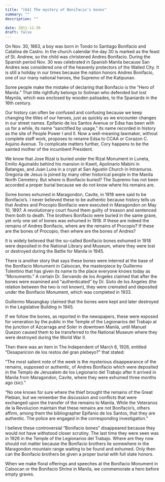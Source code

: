 ```yaml
---
title: "[64] The mystery of Bonifacio’s bones"
summary: ""
description: ""

date: 2011-11-30
draft: false
---
```


On Nov. 30, 1863, a boy was born in Tondo to Santiago Bonifacio and Catalina de Castro. In the church calendar the day 30 is marked as the feast of St. Andrew, so the child was christened Andres Bonifacio. During the Spanish period Nov. 30 was celebrated in Spanish Manila because San Andres was considered one of the heavenly protectors of the Walled City. It is still a holiday in our times because the nation honors Andres Bonifacio, one of our many national heroes, the Supremo of the Katipunan.

Some people make the mistake of declaring that Bonifacio is the “Hero of Manila.” That title rightfully belongs to Soliman who defended but lost Maynila, which was enclosed by wooden palisades, to the Spaniards in the 16th century.

Our history can often be confused and confusing because we keep changing the titles of our heroes, just as quickly as we encounter changes in our street names. Epifanio de los Santos Avenue or Edsa has been with us for a while, its name “sanctified by usage,” its name recorded in history as the site of  People Power I and II. Now a well-meaning lawmaker, without complete staff work, proposes to rename Edsa to CCAA or Corazon C. Aquino   Avenue. To complicate matters further, Cory happens to be the sainted mother of the incumbent President.

We know that Jose Rizal is buried under the Rizal Monument in Luneta, Emilio Aguinaldo behind his mansion in Kawit,  Apolinario Mabini in Batangas,  and Juan Luna in a  crypt at San Agustin Church in Intramuros. Gregoria de Jesus is joined by many other historical people in the Manila North Cemetery. But where is Bonifacio buried? The Supremo has not been accorded a proper burial because we do not know where his remains are.

Some bones exhumed in Maragondon, Cavite, in 1918 were said to be Bonifacio’s. I never believed these to be authentic because history tells us that Andres and Procopio Bonifacio were executed in Maragondon on May 10, 1897. A revolutionary court found them guilty of treason and sentenced them both to death. The brothers Bonifacio were buried in the same grave, yet only one set of bones was exhumed in 1918. If these are indeed the remains of Andres Bonifacio, where are the remains of Procopio? If these are the bones of Procopio, then where are the bones of Andres?

It is widely believed that the so-called Bonifacio bones exhumed in 1918 were deposited in the National Library and Museum, where they were lost or destroyed during the Battle for Manila in 1945.

There is another story that says these bones were interred at the base of the Bonifacio Monument in Caloocan, the masterpiece by Guillermo Tolentino that has given its name to the place everyone knows today as “Monumento.” A certain Dr. Servando de los Angeles claimed that after the bones were examined and “authenticated” by Dr. Sixto de los Angeles (the relation between the two is not known), they were cremated and deposited under the Bonifacio Monument, which was completed in 1933.

Guillermo Masangkay claimed that the bones were kept and later destroyed in the Legislative Building in 1945.

If we follow the bones, as reported in the newspapers, these were exposed for veneration by the public in the Temple of the Legionarios del Trabajo at the junction of Azcarraga and Soler in downtown Manila, until Manuel Quezon caused them to be transferred to the National Museum where they were destroyed during the World War II.

Then there was an item in The Independent of March 6, 1926, entitled “Desaparicion de los restos del gran plebeyo?” that stated:

“The most salient note of the week is the mysterious disappearance of the remains, supposed or authentic, of Andres Bonifacio which were deposited in the Templo de Jerusalem de los Legionario del Trabajo after it arrived in Manila from Maragondon, Cavite, where they were exhumed three months ago (sic).”

“No one knows for sure where the thief brought the remains of the Great Plebian, but we remember the discussion and conflicts that were exchanged upon the transfer of the remains to Manila. While the Veteranos de la Revolucion maintain that these remains are not Bonifacio’s, others affirm, among them the bibliographer Epifanio de los Santos, that they are authentic. The police are engaged in the corresponding investigation.”

I believe these controversial “Bonifacio bones” disappeared because they would not have withstood closer scrutiny. The last time they were seen was in 1926 in the Temple of the Legionarios del Trabajo. Where are they now should not matter because the Bonifacio brothers lie somewhere in the Maragondon mountain range waiting to be found and exhumed. Only then can the Bonifacio brothers be given a proper burial with full state honors.

When we make floral offerings and speeches at the Bonifacio Monument in Caloocan or the Bonifacio Shrine in Manila, we commemorate a hero before empty graves.
